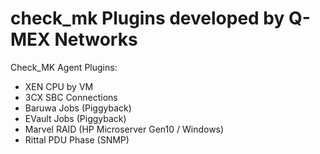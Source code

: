 # check_mk Plugins developed by Q-MEX Networks

Check_MK Agent Plugins:
- XEN CPU by VM
- 3CX SBC Connections
- Baruwa Jobs (Piggyback)
- EVault Jobs (Piggyback)
- Marvel RAID (HP Microserver Gen10 / Windows)
- Rittal PDU Phase (SNMP)